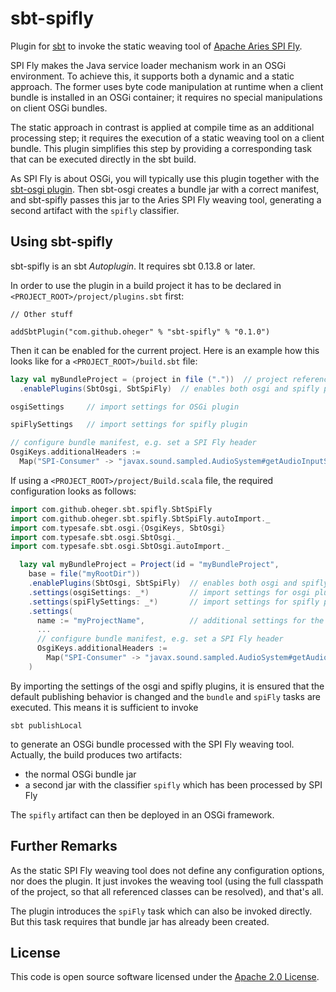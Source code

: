sbt-spifly
==========

Plugin for [sbt](http://www.scala-sbt.org) to invoke the static weaving tool of
[Apache Aries SPI Fly](http://aries.apache.org/modules/spi-fly.html).

SPI Fly makes the Java service loader mechanism work in an OSGi environment. To
achieve this, it supports both a dynamic and a static approach. The former uses
byte code manipulation at runtime when a client bundle is installed in an
OSGi container; it requires no special manipulations on client OSGi bundles.

The static approach in contrast is applied at compile time as an additional
processing step; it requires the execution of a static weaving tool on a
client bundle. This plugin simplifies this step by providing a corresponding
task that can be executed directly in the sbt build.

As SPI Fly is about OSGi, you will typically use this plugin together with the
[sbt-osgi plugin](https://github.com/sbt/sbt-osgi). Then sbt-osgi creates a
bundle jar with a correct manifest, and sbt-spifly passes this jar to the
Aries SPI Fly weaving tool, generating a second artifact with the `spifly`
classifier.

Using sbt-spifly
----------------

sbt-spifly is an sbt *Autoplugin*. It requires sbt 0.13.8 or later.

In order to use the plugin in a build project it has to be declared in
`<PROJECT_ROOT>/project/plugins.sbt` first:

```
// Other stuff

addSbtPlugin("com.github.oheger" % "sbt-spifly" % "0.1.0")
```

Then it can be enabled for the current project. Here is an example how this
looks like for a `<PROJECT_ROOT>/build.sbt` file:

```scala
lazy val myBundleProject = (project in file ("."))  // project reference
  .enablePlugins(SbtOsgi, SbtSpiFly)  // enables both osgi and spifly plugins

osgiSettings     // import settings for OSGi plugin

spiFlySettings   // import settings for spifly plugin

// configure bundle manifest, e.g. set a SPI Fly header
OsgiKeys.additionalHeaders :=
  Map("SPI-Consumer" -> "javax.sound.sampled.AudioSystem#getAudioInputStream")
```

If using a `<PROJECT_ROOT>/project/Build.scala` file, the required configuration
looks as follows:

```scala
import com.github.oheger.sbt.spifly.SbtSpiFly
import com.github.oheger.sbt.spifly.SbtSpiFly.autoImport._
import com.typesafe.sbt.osgi.{OsgiKeys, SbtOsgi}
import com.typesafe.sbt.osgi.SbtOsgi._
import com.typesafe.sbt.osgi.SbtOsgi.autoImport._

  lazy val myBundleProject = Project(id = "myBundleProject",
    base = file("myRootDir"))
    .enablePlugins(SbtOsgi, SbtSpiFly)  // enables both osgi and spifly plugins
    .settings(osgiSettings: _*)         // import settings for osgi plugin
    .settings(spiFlySettings: _*)       // import settings for spifly plugin
    .settings(
      name := "myProjectName",          // additional settings for the project
      ...
      // configure bundle manifest, e.g. set a SPI Fly header
      OsgiKeys.additionalHeaders :=
        Map("SPI-Consumer" -> "javax.sound.sampled.AudioSystem#getAudioInputStream")
    )
```

By importing the settings of the osgi and spifly plugins, it is ensured that
the default publishing behavior is changed and the `bundle` and `spiFly` tasks
are executed. This means it is sufficient to invoke

`sbt publishLocal`

to generate an OSGi bundle processed with the SPI Fly weaving tool. Actually,
the build produces two artifacts:
* the normal OSGi bundle jar
* a second jar with the classifier `spifly` which has been processed by SPI Fly

The `spifly` artifact can then be deployed in an OSGi framework.

Further Remarks
---------------

As the static SPI Fly weaving tool does not define any configuration options,
nor does the plugin. It just invokes the weaving tool (using the full classpath
of the project, so that all referenced classes can be resolved), and that's
all.

The plugin introduces the `spiFly` task which can also be invoked directly. But
this task requires that bundle jar has already been created.

License
-------

This code is open source software licensed under the
[Apache 2.0 License](http://www.apache.org/licenses/LICENSE-2.0.html).
